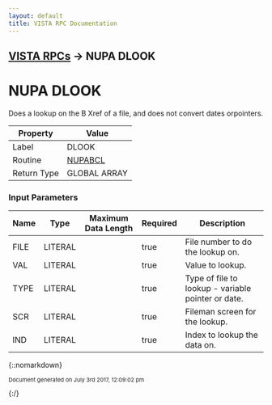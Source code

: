 ```yaml
---
layout: default
title: VISTA RPC Documentation
---
```


## [VISTA RPCs](TableOfContents) &#8594; NUPA DLOOK
# NUPA DLOOK

Does a lookup on the B Xref of a file, and does not convert dates orpointers.

Property | Value
--- | ---
Label | DLOOK
Routine | [NUPABCL](http://code.osehra.org/dox/Routine_NUPABCL_source.html)
Return Type | GLOBAL ARRAY


### Input Parameters

Name | Type | Maximum Data Length | Required | Description
--- | --- | --- | --- | ---
FILE | LITERAL |  | true | File number to do the lookup on.
VAL | LITERAL |  | true | Value to lookup.
TYPE | LITERAL |  | true | Type of file to lookup - variable pointer or date.
SCR | LITERAL |  | true | Fileman screen for the lookup.
IND | LITERAL |  | true | Index to lookup the data on.



{::nomarkdown} <br/><p style="font-size: 11px">Document generated on July 3rd 2017, 12:09:02 pm</p>{:/}